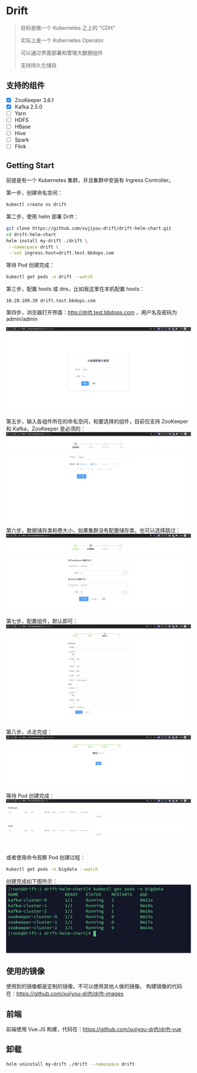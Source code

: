 # Drift

> 目标是做一个 Kubernetes 之上的 "CDH"
>
> 实际上是一个 Kubernetes Operator
>
> 可以通过界面部署和管理大数据组件
>
> 支持持久化储存

## 支持的组件

- [x] ZooKeeper 3.6.1
- [x] Kafka 2.5.0
- [ ] Yarn
- [ ] HDFS
- [ ] HBase
- [ ] Hive
- [ ] Spark
- [ ] Flink

## Getting Start

前提是有一个 Kubernetes 集群，并且集群中安装有 Ingress Controller。

第一步，创建命名空间：
```bash
kubectl create ns drift
```

第二步，使用 helm 部署 Drift：
```bash
git clone https://github.com/xujiyou-drift/drift-helm-chart.git
cd drift-helm-chart
helm install my-drift ./drift \
 --namespace drift \
 --set ingress.host=drift.test.bbdops.com
```

等待 Pod 创建完成：
```bash
kubectl get pods -n drift --watch
```

第三步，配置 hosts 或 dns，比如我这里在本机配置 hosts：
```
10.28.109.30 drift.test.bbdops.com
```

第四步，浏览器打开界面：http://drift.test.bbdops.com ，用户名及密码为 admin/admin

![login](./images/login.png)

第五步，输入各组件所在的命名空间，和要选择的组件，目前仅支持 ZooKeeper 和 Kafka，ZooKeeper 是必须的：
![select](./images/select.png)

第六步，数据储存类和卷大小，如果集群没有配置储存类，也可以选择跳过：
![pvc](./images/pvc.png)

第七步，配置组件，默认即可：
![config](./images/config.png)

第八步，点击完成：
![complete](./images/complete.png)

等待 Pod 创建完成：
![home](./images/home.png)

或者使用命令观察 Pod 创建过程：
```bash
kubectl get pods -n bigdata --watch
```

创建完成如下图所示：
![pods](./images/pods.png)

## 使用的镜像

使用到的镜像都是定制的镜像，不可以使用其他人做的镜像。
构建镜像的代码在：https://github.com/xujiyou-drift/drift-images

## 前端

前端使用 Vue.JS 构建，代码在：https://github.com/xujiyou-drift/drift-vue

## 卸载

```bash
helm uninstall my-drift ./drift --namespace drift
```